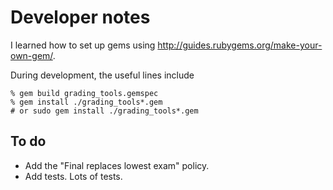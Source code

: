Developer notes
===============

I learned how to set up gems using 
<http://guides.rubygems.org/make-your-own-gem/>.

During development, the useful lines include

    % gem build grading_tools.gemspec
    % gem install ./grading_tools*.gem
    # or sudo gem install ./grading_tools*.gem

To do
-----

* Add the "Final replaces lowest exam" policy.
* Add tests.  Lots of tests.

